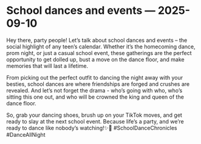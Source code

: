 # School dances and events — 2025-09-10

Hey there, party people! Let’s talk about school dances and events – the social highlight of any teen’s calendar. Whether it’s the homecoming dance, prom night, or just a casual school event, these gatherings are the perfect opportunity to get dolled up, bust a move on the dance floor, and make memories that will last a lifetime.

From picking out the perfect outfit to dancing the night away with your besties, school dances are where friendships are forged and crushes are revealed. And let’s not forget the drama - who’s going with who, who’s sitting this one out, and who will be crowned the king and queen of the dance floor.

So, grab your dancing shoes, brush up on your TikTok moves, and get ready to slay at the next school event. Because life’s a party, and we’re ready to dance like nobody’s watching!✨🎉 #SchoolDanceChronicles #DanceAllNight